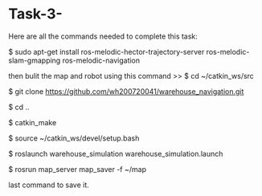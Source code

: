 # Task-3-
Here are all the commands needed to complete this task: 

$ sudo apt-get install ros-melodic-hector-trajectory-server ros-melodic-slam-gmapping ros-melodic-navigation

then bulit the map and robot using this command >> $ cd ~/catkin_ws/src 

 $ git clone https://github.com/wh200720041/warehouse_navigation.git
 
 $ cd .. 
 
 $ catkin_make 
 
 $ source ~/catkin_ws/devel/setup.bash 
 
 $ roslaunch warehouse_simulation warehouse_simulation.launch 
 
 $ rosrun map_server map_saver -f ~/map
 
last command to save it.
